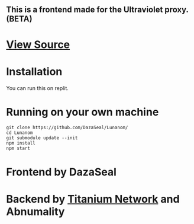 <h2>This is a frontend made for the Ultraviolet proxy. (BETA)</h2>

# <a href='https://github.com/titaniumnetwork-dev/ultraviolet-node'>View Source</a>
# Installation
You can run this on replit.

# Running on your own machine

```
git clone https://github.com/DazaSeal/Lunanom/
cd Lunanom
git submodule update --init
npm install
npm start
```
# Frontend by DazaSeal
		      
# Backend by <a href="https://github.com/titaniumnetwork-dev">Titanium Network</a> and Abnumality
